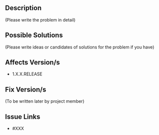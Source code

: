 ## Description
(Please write the problem in detail)

## Possible Solutions
(Please write ideas or candidates of solutions for the problem if you have)

## Affects Version/s
* 1.X.X.RELEASE

## Fix Version/s
(To be written later by project member)

## Issue Links
* #XXX
